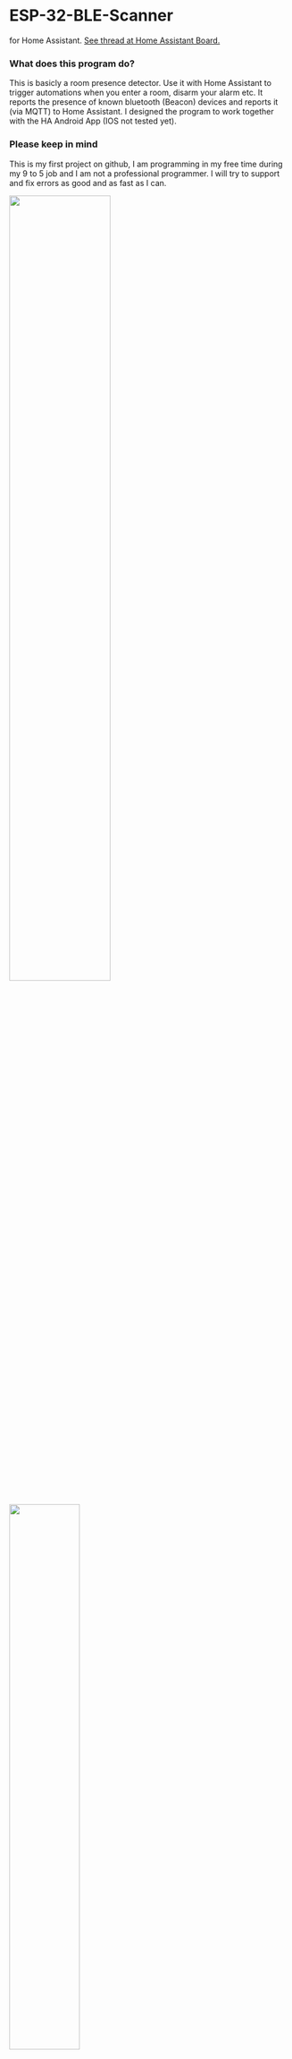 # ESP-32-BLE-Scanner
for Home Assistant. [See thread at Home Assistant Board.](https://community.home-assistant.io/t/esp-32-ble-scanner-a-room-presence-detection-solution/315205)

### What does this program do?
This is basicly a room presence detector. Use it with Home Assistant to trigger automations when you enter a room, disarm your alarm etc. It reports the presence of known bluetooth (Beacon) devices and reports it (via MQTT) to Home Assistant. I designed the program to work together with the HA Android App (IOS not tested yet). 

### Please keep in mind
This is my first project on github, I am programming in my free time during my 9 to 5 job and I am not a professional programmer. I will try to support and fix errors as good and as fast as I can.




<img src="https://user-images.githubusercontent.com/50184150/121602995-6839b300-ca48-11eb-886f-b7b27d54ad3e.PNG" width="60%" height="60%">
<img src="https://user-images.githubusercontent.com/50184150/121775554-bf46a180-cb88-11eb-899e-792d83775994.PNG" width="50%" height="50%">



### Features
- Web UI to set everything up
- MQTT Client to report state to Home Assistant
- BLE Beacon Scanner for 3 different devices (more to come in the future)
- Works fine with Android Home Assistant App
- Easy Integration into Home Assistant
- Raw distance calculation


### Roadmap
- [X] provide bin for making first flash easier via ESP flash tool
- [X] improve MQTT and MQTT response
- [X] online status for the ESP32
- [ ] make update via Web ui possible(binary upload)
- [ ] better distance calculation
- [ ] more network settings (fixed ip etc.)
- [ ] add bluetooth scanner settings
- [ ] add support for more bluetooth devices like smartwatches etc.
- [ ] add support for more devices being saved


Settings:



## How to install (via ESP Download Tool)
<details>
<summary>
Click to expand
</summary>


1. Download and extract the program
2. [Download ESP32 Download Tool / Flash Download Tools](https://www.espressif.com/en/support/download/other-tools)
3. Start the Download Tool (ESP32 and Developer Mode)
4. Plug in your ESP32 and change Com Port according to it
5. Set the following settings:
```
Address for bin: 0
SPI Speed: 40mhz
SPI Mode: DIO
Flash Size: 32Mbit
DoNotChgBin: Set to true
```
6. Click start and the bin will be flashed

</details>



## How to install (via Plattformio)
<details>
<summary>
Click to expand
</summary>

0. [For Plattformio installation (on Visual Studio Code or Atom.io) see here](https://platformio.org/install)
1. Download and extract the program
3. Open the project folder in Plattformio
4. Open Plattformio menue
5. Plug in your ESP32
6. **(Optional)** Open devices.json and settings.json located at /data and change your credentials **(you can later change all settings over the web ui)**
7. Click Build Filesystem Image (Make sure there is no open serial connection to the ESP32 - you can close it with the little garbage can icon in the terminal)
8. Click Upload Filesystem Image
9. Click Upload and Monitor
10. Check Serial Connections for errors
</details>

## Set up the ESP32
<details>
<summary>
Click to expand
</summary>

1. The ESP32 should start its own AP - look for a Wifi named "ESP32-BLE-Scanner" / If you changed settings.json you can jump to 5.
2. Connect to the Wifi (it should not have a password)
3. Go to http://192.168.4.1 Setup and change your Wifi and MQTT settings
<img src="https://user-images.githubusercontent.com/50184150/121598013-9ff12c80-ca41-11eb-9cf0-02f066f84f3c.PNG" width="20%" height="20%">

5. Wait for the ESP32 to restart and check for the IP adress with an scan tool or check the serial connection for the device ip
6. Connect to the Scanner and fill your Bluetooth details under devices. (See Setup HA APP for how to get your UUID)
  
<img src="https://user-images.githubusercontent.com/50184150/121597100-93200900-ca40-11eb-92a1-570dcc807636.PNG" width="20%" height="20%">
</details>

## Setup HA App (Android) (Iphone is untested yet)

<details>
<summary>
Click to expand
</summary>

Open HA App go to App Configuration -> Manage Sensors -> Bluetooth Sensors -> BLE Transmitter

<img src="https://user-images.githubusercontent.com/50184150/121693805-c0fd6000-cac9-11eb-8fdf-cca56ad042ca.jpg" width="20%" height="20%">

Enable Sensor (should be disabled from the start)

<img src="https://user-images.githubusercontent.com/50184150/121693104-18e79700-cac9-11eb-8867-d69edade137e.jpg" width="20%" height="20%">

 -> Copy and paste the UUID into the device adress in the ESP32 BLE Scanner under devices
 
<img src="https://user-images.githubusercontent.com/50184150/121693158-26048600-cac9-11eb-8b2a-ba6e72766d86.jpg" width="20%" height="20%">!
</details>

## Setup Home Assistant

<details>
<summary>
Click to expand
</summary>

Add to your config.yaml:
```
sensor:
- platform: mqtt_room
  device_id: 'Your BLE UUID'
  name: 'Name of your mobile device or your name not your room/hostname'
  state_topic: 'ESP32 BLE Scanner/Scan'
  timeout: 60
  away_timeout: 30
```
 
[For more see HA Documentation](https://www.home-assistant.io/integrations/mqtt_room/)
</details>

